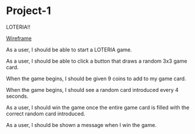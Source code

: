 # Project-1
LOTERIA!!

[Wireframe](https://wireframe.cc/zBu66q)



As a user, I should be able to start a LOTERIA game.


As a user, I should be able to click a button that draws a random 3x3 game card.


When the game begins, I should be given 9 coins to add to my game card.


When the game begins, I should see a random card introduced every 4 seconds. 


As a user, I should win the game once the entire game card is filled with the correct random card introduced.


As a user, I should be shown a message when I win the game. 



